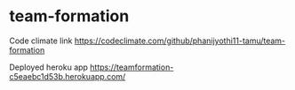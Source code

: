 # team-formation

Code climate link
https://codeclimate.com/github/phanijyothi11-tamu/team-formation

Deployed heroku app
https://teamformation-c5eaebc1d53b.herokuapp.com/


